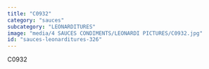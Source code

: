 ```yaml
---
title: "C0932"
category: "sauces"
subcategory: "LEONARDITURES"
image: "media/4 SAUCES CONDIMENTS/LEONARDI PICTURES/C0932.jpg"
id: "sauces-leonarditures-326"
---
```


C0932
